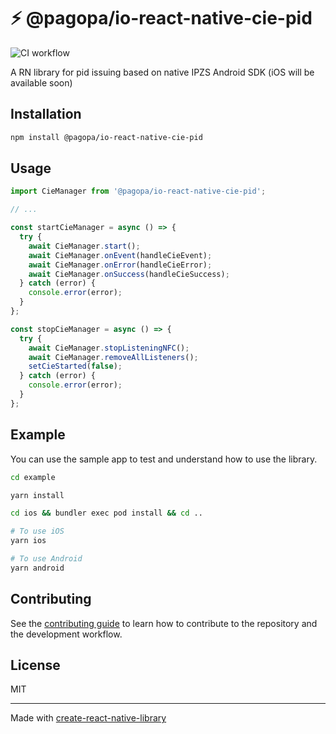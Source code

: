 # ⚡️ @pagopa/io-react-native-cie-pid

![CI workflow](https://github.com/pagopa/io-react-native-cie-pid/actions/workflows/ci.yml/badge.svg)

A RN library for pid issuing based on native IPZS Android SDK (iOS will be available soon)

## Installation

```sh
npm install @pagopa/io-react-native-cie-pid
```

## Usage

```js
import CieManager from '@pagopa/io-react-native-cie-pid';

// ...

const startCieManager = async () => {
  try {
    await CieManager.start();
    await CieManager.onEvent(handleCieEvent);
    await CieManager.onError(handleCieError);
    await CieManager.onSuccess(handleCieSuccess);
  } catch (error) {
    console.error(error);
  }
};

const stopCieManager = async () => {
  try {
    await CieManager.stopListeningNFC();
    await CieManager.removeAllListeners();
    setCieStarted(false);
  } catch (error) {
    console.error(error);
  }
};
```

## Example

You can use the sample app to test and understand how to use the library.

```bash
cd example

yarn install

cd ios && bundler exec pod install && cd ..

# To use iOS
yarn ios

# To use Android
yarn android
```

## Contributing

See the [contributing guide](CONTRIBUTING.md) to learn how to contribute to the repository and the development workflow.

## License

MIT

---

Made with [create-react-native-library](https://github.com/callstack/react-native-builder-bob)

